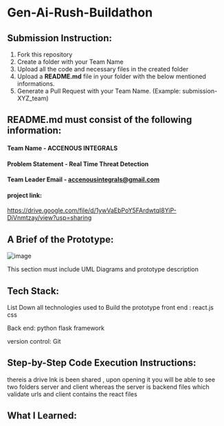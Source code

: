 # Gen-Ai-Rush-Buildathon

## Submission Instruction:
  1. Fork this repository
  2. Create a folder with your Team Name
  3. Upload all the code and necessary files in the created folder
  4. Upload a **README.md** file in your folder with the below mentioned informations.
  5. Generate a Pull Request with your Team Name. (Example: submission-XYZ_team)

## README.md must consist of the following information:

#### Team Name - ACCENOUS INTEGRALS
#### Problem Statement - Real Time Threat Detection
#### Team Leader Email - accenousintegrals@gmail.com

 #### project link:
https://drive.google.com/file/d/1ywVaEbPoY5FArdwtqI8YiP-DiVnmtzay/view?usp=sharing

## A Brief of the Prototype:
  ![image](https://github.com/Accenous-Integrals/gen-ai-rush-buildathon/assets/139296328/6d47373a-0fb0-4453-83a7-460fe84c6f0a)

  
  This section must include UML Diagrams and prototype description
  
## Tech Stack: 
   List Down all technologies used to Build the prototype
   front end :
   react.js
   css

   Back end:
   python
   flask framework

   version control:
   Git

   
   
## Step-by-Step Code Execution Instructions:
  thereis a drive lnk is been shared , upon opening it you will be able to see two folders server and client 
  whereas the server is backend files which validate urls and client contains the react files 
  
## What I Learned:
   
